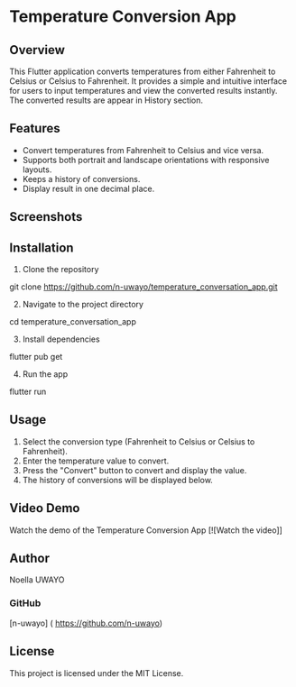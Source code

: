 # Temperature Conversion App

## Overview
This Flutter application converts temperatures from either Fahrenheit to Celsius or Celsius to Fahrenheit. It provides a simple and intuitive interface for users to input temperatures and view the converted results instantly. The converted results are appear in History section.

## Features

- Convert temperatures from Fahrenheit to Celsius and vice versa.
- Supports both portrait and landscape orientations with responsive layouts.
- Keeps a history of conversions.
- Display result in one decimal place.

## Screenshots

## Installation

1. Clone the repository

git clone https://github.com/n-uwayo/temperature_conversation_app.git

2. Navigate to the project directory

cd temperature_conversation_app

3. Install dependencies

flutter pub get

4. Run the app

flutter run

## Usage

1. Select the conversion type (Fahrenheit to Celsius or Celsius to Fahrenheit).
2. Enter the temperature value to convert.
3. Press the "Convert" button to convert and display the value.
4. The history of conversions will be displayed below.

## Video Demo

Watch the demo of the Temperature Conversion App
[![Watch the video]]


## Author

Noella UWAYO 

### GitHub
[n-uwayo] ( https://github.com/n-uwayo)

## License

This project is licensed under the MIT License.
